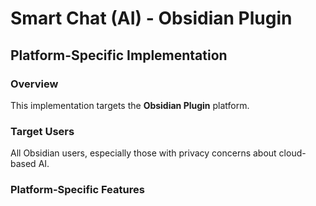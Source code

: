 # Smart Chat (AI) - Obsidian Plugin

## Platform-Specific Implementation

### Overview
This implementation targets the **Obsidian Plugin** platform.

### Target Users
All Obsidian users, especially those with privacy concerns about cloud-based AI.

### Platform-Specific Features
